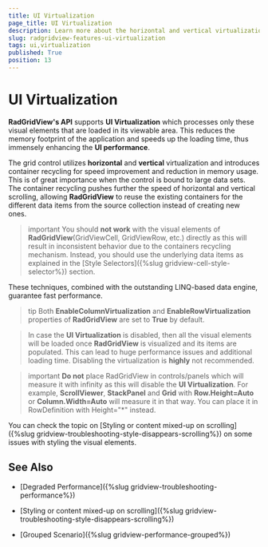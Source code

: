 ```yaml
---
title: UI Virtualization
page_title: UI Virtualization
description: Learn more about the horizontal and vertical virtualization in Telerik's {{ site.framework_name }} DataGrid that help speed up the loading time and enhance the UI performance.
slug: radgridview-features-ui-virtualization
tags: ui,virtualization
published: True
position: 13
---
```


# UI Virtualization

__RadGridView's API__ supports __UI Virtualization__ which processes only these visual elements that are loaded in its viewable area. This reduces the memory footprint of the application and speeds up the loading time, thus immensely enhancing the **UI performance**. 

The grid control utilizes **horizontal** and **vertical** virtualization and introduces container recycling for speed improvement and reduction in memory usage. This is of great importance when the control is bound to large data sets. The container recycling pushes further the speed of horizontal and vertical scrolling, allowing **RadGridView** to reuse the existing containers for the different data items from the source collection instead of creating new ones.

>important You should **not work** with the visual elements of **RadGridView**(GridViewCell, GridViewRow, etc.) directly as this will result in inconsistent behavior due to the containers recycling mechanism. Instead, you should use the underlying data items as explained in the [Style Selectors]({%slug gridview-cell-style-selector%}) section.

These techniques, combined with the outstanding LINQ-based data engine, guarantee fast performance.
        
>tip Both **EnableColumnVirtualization** and **EnableRowVirtualization** properties of **RadGridView** are set to **True** by default.     

>In case the **UI Virtualization** is disabled, then all the visual elements will be loaded once **RadGridView** is visualized and its items are populated. This can lead to huge performance issues and additional loading time. Disabling the virtualization is **highly** not recommended.

>important **Do not** place RadGridView in controls/panels which will measure it with infinity as this will disable the **UI Virtualization**. For example, __ScrollViewer__, __StackPanel__ and __Grid__ with __Row.Height=Auto__ or __Column.Width=Auto__ will measure it in that way. You can place it in RowDefinition with Height="*" instead. 

You can check the topic on [Styling or content mixed-up on scrolling]({%slug gridview-troubleshooting-style-disappears-scrolling%}) on some issues with styling the visual elements.
        
## See Also

 * [Degraded Performance]({%slug gridview-troubleshooting-performance%})

 * [Styling or content mixed-up on scrolling]({%slug gridview-troubleshooting-style-disappears-scrolling%})

 * [Grouped Scenario]({%slug gridview-performance-grouped%})
